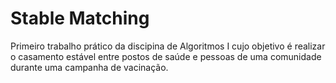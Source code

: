 # Stable Matching

Primeiro trabalho prático da discipina de Algoritmos I cujo objetivo é realizar o casamento estável entre postos de saúde e pessoas de uma comunidade durante uma campanha de vacinação.
